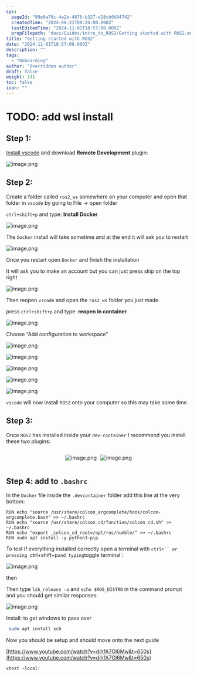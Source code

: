 ```yaml
---
sys:
  pageId: "89e0a78c-4e2b-4070-b327-d28cb0694742"
  createdTime: "2024-08-21T00:24:00.000Z"
  lastEditedTime: "2024-11-01T18:57:00.000Z"
  propFilepath: "docs/Guides/intro_to_ROS2/Getting started with ROS2.md"
title: "Getting started with ROS2"
date: "2024-11-01T18:57:00.000Z"
description: ""
tags:
  - "Onboarding"
author: "Overridden author"
draft: false
weight: 141
toc: false
icon: ""
---
```


# TODO: add wsl install

## Step 1:

[Install vscode](https://code.visualstudio.com/download) and download **Remote Development** plugin:

![image.png](https://prod-files-secure.s3.us-west-2.amazonaws.com/d518164a-d88e-44d1-a4ee-3adb3bd8bce0/efb52993-1881-4a40-b95e-6f020334f022/image.png?X-Amz-Algorithm=AWS4-HMAC-SHA256&X-Amz-Content-Sha256=UNSIGNED-PAYLOAD&X-Amz-Credential=ASIAZI2LB466Q76FNQIE%2F20250323%2Fus-west-2%2Fs3%2Faws4_request&X-Amz-Date=20250323T040935Z&X-Amz-Expires=3600&X-Amz-Security-Token=IQoJb3JpZ2luX2VjEHMaCXVzLXdlc3QtMiJGMEQCIEdRsc%2F0JyQ9yjT9T0Wq7d8CsqUCoRhWIv5EjqrA8rK9AiB16hPpCw9Wv7emzOrV3UlnIf93fPhS1awRgaahD0DzqCqIBAjM%2F%2F%2F%2F%2F%2F%2F%2F%2F%2F8BEAAaDDYzNzQyMzE4MzgwNSIMbM5FcvDRXMMweTN8KtwDk6C904HVZ5aURjWfRtV8q8tDDGjuV%2BkDvWJtObbs%2FyhhOwCNgluzethHoCx09rnqX64OJFryaEa9rjhjeH%2Bt7XZRl3v7jJo0RS%2FJgTE7aXE2rY1Qh8dZHFv%2F0OsyNJTp0hdbDxsxcG3bC%2BGl7nc21HqvfLemeK7xjEu1h5ZrwDK952VnB%2F6EvAHHYfmSoH6vHeU6DSDj76U0pcSoKx9qm%2FVqhuroEuoEwo09weGVZNnhwzdiSMPl4U%2F8Fh9GhiTdVaGsH2%2FLRZdYodxrQJtA1odc1uI8FisA%2B0oUzVqlgPrIuA8SI0tiMhfkBUgAzrkIEYimTv1o%2BuT9NztQ%2FD5VkCl%2Bn%2Ffu87npyyeGVwwl69QklYpjOV39ds2mi4FDn%2FXK4rLvYb773ZUsxIPVEQuVCxnH4VPtUxP4AoHVKxxxt38qpyEdl0GBxKM3qZfSW42XdYKoU7luBSdfQlmDIct40mywqgGTM6vVt2W2g%2BB%2Be71vG0tMDVHZlJfwrH63Nvdwcm62TRaWZF%2F6xu2e%2FY5%2BilaClUrwum6BN%2BkKo0mwkFBOrHZ3L9a54mhjTPTZpZ9hN1mxxl6QQNZfCWiK2Qn598JUTg981L%2BJlm26ZrA%2B3Bm27x8kWL3bueTX5fcwk%2BP9vgY6pgHix4mZqb3EjSeLPuO0XcJVkk3%2BmUwDgqyWXr315qpIknryszBp2wsl3dbktYbce%2F8T1o2dYtF9LL6cfskazQ5%2FXKaaxn%2FVQAyUolOzcBXN0GQpSZf1L6vzbB4sU%2FG%2Bp6hrknd5U%2FPuT9HGOix6PTe967%2B2E4yo5t3gkF0DSwJQfGFvc3kXxUksKFn04C9BadmNQPR2VIhz7CeZ4LpqM3eOAzL6pL69&X-Amz-Signature=a801b161b125478121e53ccf83c03635b8f5eff0ea6d2472d1c9485c88cb7251&X-Amz-SignedHeaders=host&x-id=GetObject)

## Step 2:

Create a folder called `ros2_ws` somewhere on your computer and open that folder in `vscode` by going to File → open folder 

`ctrl+shift+p` and type: **Install Docker**

![image.png](https://prod-files-secure.s3.us-west-2.amazonaws.com/d518164a-d88e-44d1-a4ee-3adb3bd8bce0/2269dc0e-1cd5-47ff-bceb-c04ad9b2eab0/image.png?X-Amz-Algorithm=AWS4-HMAC-SHA256&X-Amz-Content-Sha256=UNSIGNED-PAYLOAD&X-Amz-Credential=ASIAZI2LB466Q76FNQIE%2F20250323%2Fus-west-2%2Fs3%2Faws4_request&X-Amz-Date=20250323T040935Z&X-Amz-Expires=3600&X-Amz-Security-Token=IQoJb3JpZ2luX2VjEHMaCXVzLXdlc3QtMiJGMEQCIEdRsc%2F0JyQ9yjT9T0Wq7d8CsqUCoRhWIv5EjqrA8rK9AiB16hPpCw9Wv7emzOrV3UlnIf93fPhS1awRgaahD0DzqCqIBAjM%2F%2F%2F%2F%2F%2F%2F%2F%2F%2F8BEAAaDDYzNzQyMzE4MzgwNSIMbM5FcvDRXMMweTN8KtwDk6C904HVZ5aURjWfRtV8q8tDDGjuV%2BkDvWJtObbs%2FyhhOwCNgluzethHoCx09rnqX64OJFryaEa9rjhjeH%2Bt7XZRl3v7jJo0RS%2FJgTE7aXE2rY1Qh8dZHFv%2F0OsyNJTp0hdbDxsxcG3bC%2BGl7nc21HqvfLemeK7xjEu1h5ZrwDK952VnB%2F6EvAHHYfmSoH6vHeU6DSDj76U0pcSoKx9qm%2FVqhuroEuoEwo09weGVZNnhwzdiSMPl4U%2F8Fh9GhiTdVaGsH2%2FLRZdYodxrQJtA1odc1uI8FisA%2B0oUzVqlgPrIuA8SI0tiMhfkBUgAzrkIEYimTv1o%2BuT9NztQ%2FD5VkCl%2Bn%2Ffu87npyyeGVwwl69QklYpjOV39ds2mi4FDn%2FXK4rLvYb773ZUsxIPVEQuVCxnH4VPtUxP4AoHVKxxxt38qpyEdl0GBxKM3qZfSW42XdYKoU7luBSdfQlmDIct40mywqgGTM6vVt2W2g%2BB%2Be71vG0tMDVHZlJfwrH63Nvdwcm62TRaWZF%2F6xu2e%2FY5%2BilaClUrwum6BN%2BkKo0mwkFBOrHZ3L9a54mhjTPTZpZ9hN1mxxl6QQNZfCWiK2Qn598JUTg981L%2BJlm26ZrA%2B3Bm27x8kWL3bueTX5fcwk%2BP9vgY6pgHix4mZqb3EjSeLPuO0XcJVkk3%2BmUwDgqyWXr315qpIknryszBp2wsl3dbktYbce%2F8T1o2dYtF9LL6cfskazQ5%2FXKaaxn%2FVQAyUolOzcBXN0GQpSZf1L6vzbB4sU%2FG%2Bp6hrknd5U%2FPuT9HGOix6PTe967%2B2E4yo5t3gkF0DSwJQfGFvc3kXxUksKFn04C9BadmNQPR2VIhz7CeZ4LpqM3eOAzL6pL69&X-Amz-Signature=c339b328c8d4db19f7e5e0d064d68598b4aad6994807ac1165867d5557aa621c&X-Amz-SignedHeaders=host&x-id=GetObject)

The `Docker` install will take sometime and at the end it will ask you to restart

![image.png](https://prod-files-secure.s3.us-west-2.amazonaws.com/d518164a-d88e-44d1-a4ee-3adb3bd8bce0/ed233f78-be33-4b1f-b89c-9c346c0e961e/image.png?X-Amz-Algorithm=AWS4-HMAC-SHA256&X-Amz-Content-Sha256=UNSIGNED-PAYLOAD&X-Amz-Credential=ASIAZI2LB466Q76FNQIE%2F20250323%2Fus-west-2%2Fs3%2Faws4_request&X-Amz-Date=20250323T040935Z&X-Amz-Expires=3600&X-Amz-Security-Token=IQoJb3JpZ2luX2VjEHMaCXVzLXdlc3QtMiJGMEQCIEdRsc%2F0JyQ9yjT9T0Wq7d8CsqUCoRhWIv5EjqrA8rK9AiB16hPpCw9Wv7emzOrV3UlnIf93fPhS1awRgaahD0DzqCqIBAjM%2F%2F%2F%2F%2F%2F%2F%2F%2F%2F8BEAAaDDYzNzQyMzE4MzgwNSIMbM5FcvDRXMMweTN8KtwDk6C904HVZ5aURjWfRtV8q8tDDGjuV%2BkDvWJtObbs%2FyhhOwCNgluzethHoCx09rnqX64OJFryaEa9rjhjeH%2Bt7XZRl3v7jJo0RS%2FJgTE7aXE2rY1Qh8dZHFv%2F0OsyNJTp0hdbDxsxcG3bC%2BGl7nc21HqvfLemeK7xjEu1h5ZrwDK952VnB%2F6EvAHHYfmSoH6vHeU6DSDj76U0pcSoKx9qm%2FVqhuroEuoEwo09weGVZNnhwzdiSMPl4U%2F8Fh9GhiTdVaGsH2%2FLRZdYodxrQJtA1odc1uI8FisA%2B0oUzVqlgPrIuA8SI0tiMhfkBUgAzrkIEYimTv1o%2BuT9NztQ%2FD5VkCl%2Bn%2Ffu87npyyeGVwwl69QklYpjOV39ds2mi4FDn%2FXK4rLvYb773ZUsxIPVEQuVCxnH4VPtUxP4AoHVKxxxt38qpyEdl0GBxKM3qZfSW42XdYKoU7luBSdfQlmDIct40mywqgGTM6vVt2W2g%2BB%2Be71vG0tMDVHZlJfwrH63Nvdwcm62TRaWZF%2F6xu2e%2FY5%2BilaClUrwum6BN%2BkKo0mwkFBOrHZ3L9a54mhjTPTZpZ9hN1mxxl6QQNZfCWiK2Qn598JUTg981L%2BJlm26ZrA%2B3Bm27x8kWL3bueTX5fcwk%2BP9vgY6pgHix4mZqb3EjSeLPuO0XcJVkk3%2BmUwDgqyWXr315qpIknryszBp2wsl3dbktYbce%2F8T1o2dYtF9LL6cfskazQ5%2FXKaaxn%2FVQAyUolOzcBXN0GQpSZf1L6vzbB4sU%2FG%2Bp6hrknd5U%2FPuT9HGOix6PTe967%2B2E4yo5t3gkF0DSwJQfGFvc3kXxUksKFn04C9BadmNQPR2VIhz7CeZ4LpqM3eOAzL6pL69&X-Amz-Signature=ce537a5a55f0bcbf93f9f2d8aa40a3c8dd92cf56766b9056f990dedef73b8dd1&X-Amz-SignedHeaders=host&x-id=GetObject)

Once you restart open `Docker` and finish the installation

It will ask you to make an account but you can just press skip on the top right

![image.png](https://prod-files-secure.s3.us-west-2.amazonaws.com/d518164a-d88e-44d1-a4ee-3adb3bd8bce0/21010ad9-1659-4fd9-9f59-9932a09b2a3d/image.png?X-Amz-Algorithm=AWS4-HMAC-SHA256&X-Amz-Content-Sha256=UNSIGNED-PAYLOAD&X-Amz-Credential=ASIAZI2LB466Q76FNQIE%2F20250323%2Fus-west-2%2Fs3%2Faws4_request&X-Amz-Date=20250323T040935Z&X-Amz-Expires=3600&X-Amz-Security-Token=IQoJb3JpZ2luX2VjEHMaCXVzLXdlc3QtMiJGMEQCIEdRsc%2F0JyQ9yjT9T0Wq7d8CsqUCoRhWIv5EjqrA8rK9AiB16hPpCw9Wv7emzOrV3UlnIf93fPhS1awRgaahD0DzqCqIBAjM%2F%2F%2F%2F%2F%2F%2F%2F%2F%2F8BEAAaDDYzNzQyMzE4MzgwNSIMbM5FcvDRXMMweTN8KtwDk6C904HVZ5aURjWfRtV8q8tDDGjuV%2BkDvWJtObbs%2FyhhOwCNgluzethHoCx09rnqX64OJFryaEa9rjhjeH%2Bt7XZRl3v7jJo0RS%2FJgTE7aXE2rY1Qh8dZHFv%2F0OsyNJTp0hdbDxsxcG3bC%2BGl7nc21HqvfLemeK7xjEu1h5ZrwDK952VnB%2F6EvAHHYfmSoH6vHeU6DSDj76U0pcSoKx9qm%2FVqhuroEuoEwo09weGVZNnhwzdiSMPl4U%2F8Fh9GhiTdVaGsH2%2FLRZdYodxrQJtA1odc1uI8FisA%2B0oUzVqlgPrIuA8SI0tiMhfkBUgAzrkIEYimTv1o%2BuT9NztQ%2FD5VkCl%2Bn%2Ffu87npyyeGVwwl69QklYpjOV39ds2mi4FDn%2FXK4rLvYb773ZUsxIPVEQuVCxnH4VPtUxP4AoHVKxxxt38qpyEdl0GBxKM3qZfSW42XdYKoU7luBSdfQlmDIct40mywqgGTM6vVt2W2g%2BB%2Be71vG0tMDVHZlJfwrH63Nvdwcm62TRaWZF%2F6xu2e%2FY5%2BilaClUrwum6BN%2BkKo0mwkFBOrHZ3L9a54mhjTPTZpZ9hN1mxxl6QQNZfCWiK2Qn598JUTg981L%2BJlm26ZrA%2B3Bm27x8kWL3bueTX5fcwk%2BP9vgY6pgHix4mZqb3EjSeLPuO0XcJVkk3%2BmUwDgqyWXr315qpIknryszBp2wsl3dbktYbce%2F8T1o2dYtF9LL6cfskazQ5%2FXKaaxn%2FVQAyUolOzcBXN0GQpSZf1L6vzbB4sU%2FG%2Bp6hrknd5U%2FPuT9HGOix6PTe967%2B2E4yo5t3gkF0DSwJQfGFvc3kXxUksKFn04C9BadmNQPR2VIhz7CeZ4LpqM3eOAzL6pL69&X-Amz-Signature=17256436e60ec7078b836b80f83da052bb293be64b70eea322e57e03bf3756bd&X-Amz-SignedHeaders=host&x-id=GetObject)

Then reopen `vscode` and open the `ros2_ws` folder you just made

press `ctrl+shift+p` and type: **reopen in container**

![image.png](https://prod-files-secure.s3.us-west-2.amazonaws.com/d518164a-d88e-44d1-a4ee-3adb3bd8bce0/4e93b8c2-41ad-488c-8095-c74205196118/image.png?X-Amz-Algorithm=AWS4-HMAC-SHA256&X-Amz-Content-Sha256=UNSIGNED-PAYLOAD&X-Amz-Credential=ASIAZI2LB466Q76FNQIE%2F20250323%2Fus-west-2%2Fs3%2Faws4_request&X-Amz-Date=20250323T040935Z&X-Amz-Expires=3600&X-Amz-Security-Token=IQoJb3JpZ2luX2VjEHMaCXVzLXdlc3QtMiJGMEQCIEdRsc%2F0JyQ9yjT9T0Wq7d8CsqUCoRhWIv5EjqrA8rK9AiB16hPpCw9Wv7emzOrV3UlnIf93fPhS1awRgaahD0DzqCqIBAjM%2F%2F%2F%2F%2F%2F%2F%2F%2F%2F8BEAAaDDYzNzQyMzE4MzgwNSIMbM5FcvDRXMMweTN8KtwDk6C904HVZ5aURjWfRtV8q8tDDGjuV%2BkDvWJtObbs%2FyhhOwCNgluzethHoCx09rnqX64OJFryaEa9rjhjeH%2Bt7XZRl3v7jJo0RS%2FJgTE7aXE2rY1Qh8dZHFv%2F0OsyNJTp0hdbDxsxcG3bC%2BGl7nc21HqvfLemeK7xjEu1h5ZrwDK952VnB%2F6EvAHHYfmSoH6vHeU6DSDj76U0pcSoKx9qm%2FVqhuroEuoEwo09weGVZNnhwzdiSMPl4U%2F8Fh9GhiTdVaGsH2%2FLRZdYodxrQJtA1odc1uI8FisA%2B0oUzVqlgPrIuA8SI0tiMhfkBUgAzrkIEYimTv1o%2BuT9NztQ%2FD5VkCl%2Bn%2Ffu87npyyeGVwwl69QklYpjOV39ds2mi4FDn%2FXK4rLvYb773ZUsxIPVEQuVCxnH4VPtUxP4AoHVKxxxt38qpyEdl0GBxKM3qZfSW42XdYKoU7luBSdfQlmDIct40mywqgGTM6vVt2W2g%2BB%2Be71vG0tMDVHZlJfwrH63Nvdwcm62TRaWZF%2F6xu2e%2FY5%2BilaClUrwum6BN%2BkKo0mwkFBOrHZ3L9a54mhjTPTZpZ9hN1mxxl6QQNZfCWiK2Qn598JUTg981L%2BJlm26ZrA%2B3Bm27x8kWL3bueTX5fcwk%2BP9vgY6pgHix4mZqb3EjSeLPuO0XcJVkk3%2BmUwDgqyWXr315qpIknryszBp2wsl3dbktYbce%2F8T1o2dYtF9LL6cfskazQ5%2FXKaaxn%2FVQAyUolOzcBXN0GQpSZf1L6vzbB4sU%2FG%2Bp6hrknd5U%2FPuT9HGOix6PTe967%2B2E4yo5t3gkF0DSwJQfGFvc3kXxUksKFn04C9BadmNQPR2VIhz7CeZ4LpqM3eOAzL6pL69&X-Amz-Signature=fbf75b083d89ed601b43784510c185b1c4369bff5fa2bbe867e94d0a66daa5fe&X-Amz-SignedHeaders=host&x-id=GetObject)

Choose “Add configuration to workspace”

![image.png](https://prod-files-secure.s3.us-west-2.amazonaws.com/d518164a-d88e-44d1-a4ee-3adb3bd8bce0/9560b282-5060-4989-ba37-97e7b2c22476/image.png?X-Amz-Algorithm=AWS4-HMAC-SHA256&X-Amz-Content-Sha256=UNSIGNED-PAYLOAD&X-Amz-Credential=ASIAZI2LB466Q76FNQIE%2F20250323%2Fus-west-2%2Fs3%2Faws4_request&X-Amz-Date=20250323T040935Z&X-Amz-Expires=3600&X-Amz-Security-Token=IQoJb3JpZ2luX2VjEHMaCXVzLXdlc3QtMiJGMEQCIEdRsc%2F0JyQ9yjT9T0Wq7d8CsqUCoRhWIv5EjqrA8rK9AiB16hPpCw9Wv7emzOrV3UlnIf93fPhS1awRgaahD0DzqCqIBAjM%2F%2F%2F%2F%2F%2F%2F%2F%2F%2F8BEAAaDDYzNzQyMzE4MzgwNSIMbM5FcvDRXMMweTN8KtwDk6C904HVZ5aURjWfRtV8q8tDDGjuV%2BkDvWJtObbs%2FyhhOwCNgluzethHoCx09rnqX64OJFryaEa9rjhjeH%2Bt7XZRl3v7jJo0RS%2FJgTE7aXE2rY1Qh8dZHFv%2F0OsyNJTp0hdbDxsxcG3bC%2BGl7nc21HqvfLemeK7xjEu1h5ZrwDK952VnB%2F6EvAHHYfmSoH6vHeU6DSDj76U0pcSoKx9qm%2FVqhuroEuoEwo09weGVZNnhwzdiSMPl4U%2F8Fh9GhiTdVaGsH2%2FLRZdYodxrQJtA1odc1uI8FisA%2B0oUzVqlgPrIuA8SI0tiMhfkBUgAzrkIEYimTv1o%2BuT9NztQ%2FD5VkCl%2Bn%2Ffu87npyyeGVwwl69QklYpjOV39ds2mi4FDn%2FXK4rLvYb773ZUsxIPVEQuVCxnH4VPtUxP4AoHVKxxxt38qpyEdl0GBxKM3qZfSW42XdYKoU7luBSdfQlmDIct40mywqgGTM6vVt2W2g%2BB%2Be71vG0tMDVHZlJfwrH63Nvdwcm62TRaWZF%2F6xu2e%2FY5%2BilaClUrwum6BN%2BkKo0mwkFBOrHZ3L9a54mhjTPTZpZ9hN1mxxl6QQNZfCWiK2Qn598JUTg981L%2BJlm26ZrA%2B3Bm27x8kWL3bueTX5fcwk%2BP9vgY6pgHix4mZqb3EjSeLPuO0XcJVkk3%2BmUwDgqyWXr315qpIknryszBp2wsl3dbktYbce%2F8T1o2dYtF9LL6cfskazQ5%2FXKaaxn%2FVQAyUolOzcBXN0GQpSZf1L6vzbB4sU%2FG%2Bp6hrknd5U%2FPuT9HGOix6PTe967%2B2E4yo5t3gkF0DSwJQfGFvc3kXxUksKFn04C9BadmNQPR2VIhz7CeZ4LpqM3eOAzL6pL69&X-Amz-Signature=72b2964fde74145e8865dd666899029f9fc282a894ad401f376e4df07e322d98&X-Amz-SignedHeaders=host&x-id=GetObject)

![image.png](https://prod-files-secure.s3.us-west-2.amazonaws.com/d518164a-d88e-44d1-a4ee-3adb3bd8bce0/2ee63f81-886b-48e8-a553-dc6e5eac99e4/image.png?X-Amz-Algorithm=AWS4-HMAC-SHA256&X-Amz-Content-Sha256=UNSIGNED-PAYLOAD&X-Amz-Credential=ASIAZI2LB466Q76FNQIE%2F20250323%2Fus-west-2%2Fs3%2Faws4_request&X-Amz-Date=20250323T040935Z&X-Amz-Expires=3600&X-Amz-Security-Token=IQoJb3JpZ2luX2VjEHMaCXVzLXdlc3QtMiJGMEQCIEdRsc%2F0JyQ9yjT9T0Wq7d8CsqUCoRhWIv5EjqrA8rK9AiB16hPpCw9Wv7emzOrV3UlnIf93fPhS1awRgaahD0DzqCqIBAjM%2F%2F%2F%2F%2F%2F%2F%2F%2F%2F8BEAAaDDYzNzQyMzE4MzgwNSIMbM5FcvDRXMMweTN8KtwDk6C904HVZ5aURjWfRtV8q8tDDGjuV%2BkDvWJtObbs%2FyhhOwCNgluzethHoCx09rnqX64OJFryaEa9rjhjeH%2Bt7XZRl3v7jJo0RS%2FJgTE7aXE2rY1Qh8dZHFv%2F0OsyNJTp0hdbDxsxcG3bC%2BGl7nc21HqvfLemeK7xjEu1h5ZrwDK952VnB%2F6EvAHHYfmSoH6vHeU6DSDj76U0pcSoKx9qm%2FVqhuroEuoEwo09weGVZNnhwzdiSMPl4U%2F8Fh9GhiTdVaGsH2%2FLRZdYodxrQJtA1odc1uI8FisA%2B0oUzVqlgPrIuA8SI0tiMhfkBUgAzrkIEYimTv1o%2BuT9NztQ%2FD5VkCl%2Bn%2Ffu87npyyeGVwwl69QklYpjOV39ds2mi4FDn%2FXK4rLvYb773ZUsxIPVEQuVCxnH4VPtUxP4AoHVKxxxt38qpyEdl0GBxKM3qZfSW42XdYKoU7luBSdfQlmDIct40mywqgGTM6vVt2W2g%2BB%2Be71vG0tMDVHZlJfwrH63Nvdwcm62TRaWZF%2F6xu2e%2FY5%2BilaClUrwum6BN%2BkKo0mwkFBOrHZ3L9a54mhjTPTZpZ9hN1mxxl6QQNZfCWiK2Qn598JUTg981L%2BJlm26ZrA%2B3Bm27x8kWL3bueTX5fcwk%2BP9vgY6pgHix4mZqb3EjSeLPuO0XcJVkk3%2BmUwDgqyWXr315qpIknryszBp2wsl3dbktYbce%2F8T1o2dYtF9LL6cfskazQ5%2FXKaaxn%2FVQAyUolOzcBXN0GQpSZf1L6vzbB4sU%2FG%2Bp6hrknd5U%2FPuT9HGOix6PTe967%2B2E4yo5t3gkF0DSwJQfGFvc3kXxUksKFn04C9BadmNQPR2VIhz7CeZ4LpqM3eOAzL6pL69&X-Amz-Signature=54c826eb527595ab31ba92152490d075df1e0bee3435a04e4bf4e91a9988f638&X-Amz-SignedHeaders=host&x-id=GetObject)

![image.png](https://prod-files-secure.s3.us-west-2.amazonaws.com/d518164a-d88e-44d1-a4ee-3adb3bd8bce0/ae1580b2-b048-407e-aed9-b584224a7a04/image.png?X-Amz-Algorithm=AWS4-HMAC-SHA256&X-Amz-Content-Sha256=UNSIGNED-PAYLOAD&X-Amz-Credential=ASIAZI2LB466Q76FNQIE%2F20250323%2Fus-west-2%2Fs3%2Faws4_request&X-Amz-Date=20250323T040935Z&X-Amz-Expires=3600&X-Amz-Security-Token=IQoJb3JpZ2luX2VjEHMaCXVzLXdlc3QtMiJGMEQCIEdRsc%2F0JyQ9yjT9T0Wq7d8CsqUCoRhWIv5EjqrA8rK9AiB16hPpCw9Wv7emzOrV3UlnIf93fPhS1awRgaahD0DzqCqIBAjM%2F%2F%2F%2F%2F%2F%2F%2F%2F%2F8BEAAaDDYzNzQyMzE4MzgwNSIMbM5FcvDRXMMweTN8KtwDk6C904HVZ5aURjWfRtV8q8tDDGjuV%2BkDvWJtObbs%2FyhhOwCNgluzethHoCx09rnqX64OJFryaEa9rjhjeH%2Bt7XZRl3v7jJo0RS%2FJgTE7aXE2rY1Qh8dZHFv%2F0OsyNJTp0hdbDxsxcG3bC%2BGl7nc21HqvfLemeK7xjEu1h5ZrwDK952VnB%2F6EvAHHYfmSoH6vHeU6DSDj76U0pcSoKx9qm%2FVqhuroEuoEwo09weGVZNnhwzdiSMPl4U%2F8Fh9GhiTdVaGsH2%2FLRZdYodxrQJtA1odc1uI8FisA%2B0oUzVqlgPrIuA8SI0tiMhfkBUgAzrkIEYimTv1o%2BuT9NztQ%2FD5VkCl%2Bn%2Ffu87npyyeGVwwl69QklYpjOV39ds2mi4FDn%2FXK4rLvYb773ZUsxIPVEQuVCxnH4VPtUxP4AoHVKxxxt38qpyEdl0GBxKM3qZfSW42XdYKoU7luBSdfQlmDIct40mywqgGTM6vVt2W2g%2BB%2Be71vG0tMDVHZlJfwrH63Nvdwcm62TRaWZF%2F6xu2e%2FY5%2BilaClUrwum6BN%2BkKo0mwkFBOrHZ3L9a54mhjTPTZpZ9hN1mxxl6QQNZfCWiK2Qn598JUTg981L%2BJlm26ZrA%2B3Bm27x8kWL3bueTX5fcwk%2BP9vgY6pgHix4mZqb3EjSeLPuO0XcJVkk3%2BmUwDgqyWXr315qpIknryszBp2wsl3dbktYbce%2F8T1o2dYtF9LL6cfskazQ5%2FXKaaxn%2FVQAyUolOzcBXN0GQpSZf1L6vzbB4sU%2FG%2Bp6hrknd5U%2FPuT9HGOix6PTe967%2B2E4yo5t3gkF0DSwJQfGFvc3kXxUksKFn04C9BadmNQPR2VIhz7CeZ4LpqM3eOAzL6pL69&X-Amz-Signature=5ff1ae8855c396981643bfeafb54cec4374af73ce200b74a8056bc7ea2aecb76&X-Amz-SignedHeaders=host&x-id=GetObject)

![image.png](https://prod-files-secure.s3.us-west-2.amazonaws.com/d518164a-d88e-44d1-a4ee-3adb3bd8bce0/53255b28-f75e-430f-b9e3-c0ac8577e42b/image.png?X-Amz-Algorithm=AWS4-HMAC-SHA256&X-Amz-Content-Sha256=UNSIGNED-PAYLOAD&X-Amz-Credential=ASIAZI2LB466Q76FNQIE%2F20250323%2Fus-west-2%2Fs3%2Faws4_request&X-Amz-Date=20250323T040935Z&X-Amz-Expires=3600&X-Amz-Security-Token=IQoJb3JpZ2luX2VjEHMaCXVzLXdlc3QtMiJGMEQCIEdRsc%2F0JyQ9yjT9T0Wq7d8CsqUCoRhWIv5EjqrA8rK9AiB16hPpCw9Wv7emzOrV3UlnIf93fPhS1awRgaahD0DzqCqIBAjM%2F%2F%2F%2F%2F%2F%2F%2F%2F%2F8BEAAaDDYzNzQyMzE4MzgwNSIMbM5FcvDRXMMweTN8KtwDk6C904HVZ5aURjWfRtV8q8tDDGjuV%2BkDvWJtObbs%2FyhhOwCNgluzethHoCx09rnqX64OJFryaEa9rjhjeH%2Bt7XZRl3v7jJo0RS%2FJgTE7aXE2rY1Qh8dZHFv%2F0OsyNJTp0hdbDxsxcG3bC%2BGl7nc21HqvfLemeK7xjEu1h5ZrwDK952VnB%2F6EvAHHYfmSoH6vHeU6DSDj76U0pcSoKx9qm%2FVqhuroEuoEwo09weGVZNnhwzdiSMPl4U%2F8Fh9GhiTdVaGsH2%2FLRZdYodxrQJtA1odc1uI8FisA%2B0oUzVqlgPrIuA8SI0tiMhfkBUgAzrkIEYimTv1o%2BuT9NztQ%2FD5VkCl%2Bn%2Ffu87npyyeGVwwl69QklYpjOV39ds2mi4FDn%2FXK4rLvYb773ZUsxIPVEQuVCxnH4VPtUxP4AoHVKxxxt38qpyEdl0GBxKM3qZfSW42XdYKoU7luBSdfQlmDIct40mywqgGTM6vVt2W2g%2BB%2Be71vG0tMDVHZlJfwrH63Nvdwcm62TRaWZF%2F6xu2e%2FY5%2BilaClUrwum6BN%2BkKo0mwkFBOrHZ3L9a54mhjTPTZpZ9hN1mxxl6QQNZfCWiK2Qn598JUTg981L%2BJlm26ZrA%2B3Bm27x8kWL3bueTX5fcwk%2BP9vgY6pgHix4mZqb3EjSeLPuO0XcJVkk3%2BmUwDgqyWXr315qpIknryszBp2wsl3dbktYbce%2F8T1o2dYtF9LL6cfskazQ5%2FXKaaxn%2FVQAyUolOzcBXN0GQpSZf1L6vzbB4sU%2FG%2Bp6hrknd5U%2FPuT9HGOix6PTe967%2B2E4yo5t3gkF0DSwJQfGFvc3kXxUksKFn04C9BadmNQPR2VIhz7CeZ4LpqM3eOAzL6pL69&X-Amz-Signature=c67b7d2c38a6113d1b0e1be2a5b0dab74bbc000dd27604a4d07d2cd1ddca3114&X-Amz-SignedHeaders=host&x-id=GetObject)

![image.png](https://prod-files-secure.s3.us-west-2.amazonaws.com/d518164a-d88e-44d1-a4ee-3adb3bd8bce0/7c562767-5af9-4ffb-97d1-327bcdf4ee00/image.png?X-Amz-Algorithm=AWS4-HMAC-SHA256&X-Amz-Content-Sha256=UNSIGNED-PAYLOAD&X-Amz-Credential=ASIAZI2LB466Q76FNQIE%2F20250323%2Fus-west-2%2Fs3%2Faws4_request&X-Amz-Date=20250323T040935Z&X-Amz-Expires=3600&X-Amz-Security-Token=IQoJb3JpZ2luX2VjEHMaCXVzLXdlc3QtMiJGMEQCIEdRsc%2F0JyQ9yjT9T0Wq7d8CsqUCoRhWIv5EjqrA8rK9AiB16hPpCw9Wv7emzOrV3UlnIf93fPhS1awRgaahD0DzqCqIBAjM%2F%2F%2F%2F%2F%2F%2F%2F%2F%2F8BEAAaDDYzNzQyMzE4MzgwNSIMbM5FcvDRXMMweTN8KtwDk6C904HVZ5aURjWfRtV8q8tDDGjuV%2BkDvWJtObbs%2FyhhOwCNgluzethHoCx09rnqX64OJFryaEa9rjhjeH%2Bt7XZRl3v7jJo0RS%2FJgTE7aXE2rY1Qh8dZHFv%2F0OsyNJTp0hdbDxsxcG3bC%2BGl7nc21HqvfLemeK7xjEu1h5ZrwDK952VnB%2F6EvAHHYfmSoH6vHeU6DSDj76U0pcSoKx9qm%2FVqhuroEuoEwo09weGVZNnhwzdiSMPl4U%2F8Fh9GhiTdVaGsH2%2FLRZdYodxrQJtA1odc1uI8FisA%2B0oUzVqlgPrIuA8SI0tiMhfkBUgAzrkIEYimTv1o%2BuT9NztQ%2FD5VkCl%2Bn%2Ffu87npyyeGVwwl69QklYpjOV39ds2mi4FDn%2FXK4rLvYb773ZUsxIPVEQuVCxnH4VPtUxP4AoHVKxxxt38qpyEdl0GBxKM3qZfSW42XdYKoU7luBSdfQlmDIct40mywqgGTM6vVt2W2g%2BB%2Be71vG0tMDVHZlJfwrH63Nvdwcm62TRaWZF%2F6xu2e%2FY5%2BilaClUrwum6BN%2BkKo0mwkFBOrHZ3L9a54mhjTPTZpZ9hN1mxxl6QQNZfCWiK2Qn598JUTg981L%2BJlm26ZrA%2B3Bm27x8kWL3bueTX5fcwk%2BP9vgY6pgHix4mZqb3EjSeLPuO0XcJVkk3%2BmUwDgqyWXr315qpIknryszBp2wsl3dbktYbce%2F8T1o2dYtF9LL6cfskazQ5%2FXKaaxn%2FVQAyUolOzcBXN0GQpSZf1L6vzbB4sU%2FG%2Bp6hrknd5U%2FPuT9HGOix6PTe967%2B2E4yo5t3gkF0DSwJQfGFvc3kXxUksKFn04C9BadmNQPR2VIhz7CeZ4LpqM3eOAzL6pL69&X-Amz-Signature=de7b626f4ee48537aece8c90dbf47601cb8290153017377d94dc5b1255b76350&X-Amz-SignedHeaders=host&x-id=GetObject)

`vscode` will now install `ROS2` onto your computer so this may take some time.

## Step 3:

Once `ROS2` has installed inside your `dev-container` I recommend you install these two plugins:

<div style="display: flex;flex-direction: row; column-gap:10px; max-width: 630px;justify-content: center;">
<div>

![image.png](https://prod-files-secure.s3.us-west-2.amazonaws.com/d518164a-d88e-44d1-a4ee-3adb3bd8bce0/3fc3d550-5a54-4ba1-ba6b-faa01cdb7369/image.png?X-Amz-Algorithm=AWS4-HMAC-SHA256&X-Amz-Content-Sha256=UNSIGNED-PAYLOAD&X-Amz-Credential=ASIAZI2LB4663C43G3X6%2F20250323%2Fus-west-2%2Fs3%2Faws4_request&X-Amz-Date=20250323T040937Z&X-Amz-Expires=3600&X-Amz-Security-Token=IQoJb3JpZ2luX2VjEHMaCXVzLXdlc3QtMiJHMEUCIQC3jYMhOXy8wB63x%2B4FtaYsD6LZM4s4ZKtjAyddMspQYAIgSs1XqTUHdv1mOSG5Mf%2F3QaXHUDDG5hJWHkrM7ZuUQv0qiAQIy%2F%2F%2F%2F%2F%2F%2F%2F%2F%2F%2FARAAGgw2Mzc0MjMxODM4MDUiDH2zivN3B%2BcJSrkmsCrcA6tzikyLRpVSouhH8CtOV2TMkTuvRNbH6dHxtJv1NziEVL8AGCmIV9eTEPZ87kulIL7WR5oDIC2UG2whI1AMvyC6ceCXZlSMwH9uonN3GVDD9B9WRbFYch5ihFx3S7ZTJOY2D3uijCWXnMeh%2FpD60ImbH2zY3M%2BaMBjeiXbRR9sQuQLqvqUjUOkg%2FiXYR6hHIbET2%2BFLJN1qq1EIrqqxiKeGQODTqTQTVOGMJNSEvb587vi%2BUT0xdJNpBeYkLcvZNib%2BnESsVkFe6u5eEDtO84i5kEdOkwIVk0H2Mb79N1%2B4cJLFAbS1zHR3hGKmMjWJrGe%2FQ9UyArsooX7TPo9oa54C%2B7HajGooKdK7qfr1hwpb6VTG8JQoNFWFnda6VKHVPhDsctuwIVeDd6W9KsxLdwrpuxtRUT7K4wThQJyXshvENa%2F%2FkjPyaae6JbNYLjwRWeucKvziCdG4h9oIBFBD1OWHurtFddQmoFZsqtwa%2BhicyjeOjLDI2nCOIoVDHGk9aFHeGb8uBhFXZl8tvTG0kTRbTZG4meyavCgaiDWBKsKkFs%2FHcwbyrjff9l4Zie17TnpREDRYca%2FLieHHDAe69At%2FKU%2BvZU9fcNMYPCIP4a5bEPPXFMe8seZ9dCYgMKTj%2Fb4GOqUBzRopbVTj3rhcCbsQksEmeT%2BwvwkJ1cVA9jO6MsvMariluVTUZ3UOB8RBsucm%2BEwD1B3Y86l50C7pWzzNyqzLSDx12IYBG3XgnKu9V%2FGwtIBa2sV%2Fpit%2FiF8oSoZaolEZJNs3170eQ2UXGbN7mrr%2Fpqfnb8k0SBL1RQTvjl1hjE4jRx13qTrpno6aswZ%2Bpwakt2%2BY4rulni%2BMEGLgx1hEQrhswTDB&X-Amz-Signature=54ddd4e94d9e4fa310489647f7f1b290a566d29d699bb8269fe2c8b911c325bd&X-Amz-SignedHeaders=host&x-id=GetObject)

</div>
<div>

![image.png](https://prod-files-secure.s3.us-west-2.amazonaws.com/d518164a-d88e-44d1-a4ee-3adb3bd8bce0/d994cc66-13c2-4093-a5a3-f84cf4601a82/image.png?X-Amz-Algorithm=AWS4-HMAC-SHA256&X-Amz-Content-Sha256=UNSIGNED-PAYLOAD&X-Amz-Credential=ASIAZI2LB466RYPCQGPZ%2F20250323%2Fus-west-2%2Fs3%2Faws4_request&X-Amz-Date=20250323T040937Z&X-Amz-Expires=3600&X-Amz-Security-Token=IQoJb3JpZ2luX2VjEHMaCXVzLXdlc3QtMiJIMEYCIQDyGKmMCWdcWsdeUpmfKhdsv%2FnBo76XfEsGbdCXA806pQIhAKEHcBfhr0H4ye%2FD1gEJu9Yn5EdXM3779NVptZWQSO%2BCKogECMv%2F%2F%2F%2F%2F%2F%2F%2F%2F%2FwEQABoMNjM3NDIzMTgzODA1IgyzeZdvk8jVcKuzfFgq3APCkiLFjlVcY8pNWnNjoom%2F6IJWlB6pZv7%2FqC0rl0F%2Ft89smYa3GtMzMndQsN81oIQyfqd0iePIF6hJyatIGLF2qTiyL5Xz53c5DI1Lk1Rz%2BoSoeVRLT%2FT5jB66G6Ol764MV0bAeMuxgx%2FEEzcMrYIGQmUTGRyJBpqFYZ0p3Ka7iYAQtAg59%2BQrreOY9xCtomTgohL6qt%2FHZuoR7bbTMU%2F%2BBewJ%2BH8pc6AXdSzS3KQ3vyRj%2F%2FPA8xkL%2B%2BnUgw4nO9dnI2rWg5%2BIx%2BaKpBxensubya4o1x%2B90mbNxnTJzLTkYMsaDsZvHevKvcDBcE%2BUH4qlMLIQS7K4h8OCdP2AfrZr5akQI72jTxAqiwnaetr2FFWDl38o5vh0pupA4Z6hOQEufxM747zRtiY5qkAdr8ZsZbKpJVzNPS0W7k%2BMRyvainFbaQBqCfyBLLjoswJ8jb8UswZRlwN6BzFNOBb8OvAqJfzLfiyrB8qsGZloeGzXCK7jnlYFlIMcaRmft%2FBc0LMyH%2FFmegI0ifo0KQ7LUg73YDod0gr%2FUfolLn1ILbntr3jX%2B5Sn4VoYT9MtIHa9iBbA1LdIIlOczxvi4xH4k5EyH2wBPOl9372XjRxCcY1B%2BiQIpYFhW1oJzR2QpjCU4%2F2%2BBjqkAYJk7R5yreTOpndz8ZU1QF%2ByPBtbUJLUlW8nv1ycZ0IABGt4OLxWsI%2BL08%2FNKL1rgy8cfPExKM1HimRTeazjLf5XXj6huyXvLz3Jtrx3ZvQYYwlkmJp62HwDZoa9gByuCfmVvJ%2FlxZAnZNQZfx7CKbv4vuqocBRhtrSjjxoLiZWTUz0kasxSEzy8a0akxI02aw1m0x973Hhq0%2BqYFR%2FupviXx9ma&X-Amz-Signature=aa2cdd9b6fb50b4acf4629b1489e48172e108c6aeed6bfb9a6608d3c0259a76d&X-Amz-SignedHeaders=host&x-id=GetObject)

</div>
</div>

## Step 4: add to `.bashrc`

In the `Docker` file inside the `.devcontainer` folder add this line at the very bottom: 

```docker
RUN echo "source /usr/share/colcon_argcomplete/hook/colcon-argcomplete.bash" >> ~/.bashrc
RUN echo "source /usr/share/colcon_cd/function/colcon_cd.sh" >> ~/.bashrc
RUN echo "export _colcon_cd_root=/opt/ros/humble/" >> ~/.bashrc
RUN sudo apt install -y python3-pip 
```

To test if everything installed correctly open a terminal with `ctrl+`` or pressing `ctrl+shift+p` and typing `toggle terminal`:

![image.png](https://prod-files-secure.s3.us-west-2.amazonaws.com/d518164a-d88e-44d1-a4ee-3adb3bd8bce0/6a4943d8-b04e-4c02-9a58-775f3384d1a5/image.png?X-Amz-Algorithm=AWS4-HMAC-SHA256&X-Amz-Content-Sha256=UNSIGNED-PAYLOAD&X-Amz-Credential=ASIAZI2LB466Q76FNQIE%2F20250323%2Fus-west-2%2Fs3%2Faws4_request&X-Amz-Date=20250323T040935Z&X-Amz-Expires=3600&X-Amz-Security-Token=IQoJb3JpZ2luX2VjEHMaCXVzLXdlc3QtMiJGMEQCIEdRsc%2F0JyQ9yjT9T0Wq7d8CsqUCoRhWIv5EjqrA8rK9AiB16hPpCw9Wv7emzOrV3UlnIf93fPhS1awRgaahD0DzqCqIBAjM%2F%2F%2F%2F%2F%2F%2F%2F%2F%2F8BEAAaDDYzNzQyMzE4MzgwNSIMbM5FcvDRXMMweTN8KtwDk6C904HVZ5aURjWfRtV8q8tDDGjuV%2BkDvWJtObbs%2FyhhOwCNgluzethHoCx09rnqX64OJFryaEa9rjhjeH%2Bt7XZRl3v7jJo0RS%2FJgTE7aXE2rY1Qh8dZHFv%2F0OsyNJTp0hdbDxsxcG3bC%2BGl7nc21HqvfLemeK7xjEu1h5ZrwDK952VnB%2F6EvAHHYfmSoH6vHeU6DSDj76U0pcSoKx9qm%2FVqhuroEuoEwo09weGVZNnhwzdiSMPl4U%2F8Fh9GhiTdVaGsH2%2FLRZdYodxrQJtA1odc1uI8FisA%2B0oUzVqlgPrIuA8SI0tiMhfkBUgAzrkIEYimTv1o%2BuT9NztQ%2FD5VkCl%2Bn%2Ffu87npyyeGVwwl69QklYpjOV39ds2mi4FDn%2FXK4rLvYb773ZUsxIPVEQuVCxnH4VPtUxP4AoHVKxxxt38qpyEdl0GBxKM3qZfSW42XdYKoU7luBSdfQlmDIct40mywqgGTM6vVt2W2g%2BB%2Be71vG0tMDVHZlJfwrH63Nvdwcm62TRaWZF%2F6xu2e%2FY5%2BilaClUrwum6BN%2BkKo0mwkFBOrHZ3L9a54mhjTPTZpZ9hN1mxxl6QQNZfCWiK2Qn598JUTg981L%2BJlm26ZrA%2B3Bm27x8kWL3bueTX5fcwk%2BP9vgY6pgHix4mZqb3EjSeLPuO0XcJVkk3%2BmUwDgqyWXr315qpIknryszBp2wsl3dbktYbce%2F8T1o2dYtF9LL6cfskazQ5%2FXKaaxn%2FVQAyUolOzcBXN0GQpSZf1L6vzbB4sU%2FG%2Bp6hrknd5U%2FPuT9HGOix6PTe967%2B2E4yo5t3gkF0DSwJQfGFvc3kXxUksKFn04C9BadmNQPR2VIhz7CeZ4LpqM3eOAzL6pL69&X-Amz-Signature=8e25544da9c3ff0adefbd330d3bdd05c9c443d53070ff9bd962512f59bc35224&X-Amz-SignedHeaders=host&x-id=GetObject)

then 

Then type `lsb_release -a` and `echo $ROS_DISTRO` in the command prompt and you should get similar responses:

![image.png](https://prod-files-secure.s3.us-west-2.amazonaws.com/d518164a-d88e-44d1-a4ee-3adb3bd8bce0/3e635dec-a805-4e85-8b9e-d000e5b71a4e/image.png?X-Amz-Algorithm=AWS4-HMAC-SHA256&X-Amz-Content-Sha256=UNSIGNED-PAYLOAD&X-Amz-Credential=ASIAZI2LB466Q76FNQIE%2F20250323%2Fus-west-2%2Fs3%2Faws4_request&X-Amz-Date=20250323T040935Z&X-Amz-Expires=3600&X-Amz-Security-Token=IQoJb3JpZ2luX2VjEHMaCXVzLXdlc3QtMiJGMEQCIEdRsc%2F0JyQ9yjT9T0Wq7d8CsqUCoRhWIv5EjqrA8rK9AiB16hPpCw9Wv7emzOrV3UlnIf93fPhS1awRgaahD0DzqCqIBAjM%2F%2F%2F%2F%2F%2F%2F%2F%2F%2F8BEAAaDDYzNzQyMzE4MzgwNSIMbM5FcvDRXMMweTN8KtwDk6C904HVZ5aURjWfRtV8q8tDDGjuV%2BkDvWJtObbs%2FyhhOwCNgluzethHoCx09rnqX64OJFryaEa9rjhjeH%2Bt7XZRl3v7jJo0RS%2FJgTE7aXE2rY1Qh8dZHFv%2F0OsyNJTp0hdbDxsxcG3bC%2BGl7nc21HqvfLemeK7xjEu1h5ZrwDK952VnB%2F6EvAHHYfmSoH6vHeU6DSDj76U0pcSoKx9qm%2FVqhuroEuoEwo09weGVZNnhwzdiSMPl4U%2F8Fh9GhiTdVaGsH2%2FLRZdYodxrQJtA1odc1uI8FisA%2B0oUzVqlgPrIuA8SI0tiMhfkBUgAzrkIEYimTv1o%2BuT9NztQ%2FD5VkCl%2Bn%2Ffu87npyyeGVwwl69QklYpjOV39ds2mi4FDn%2FXK4rLvYb773ZUsxIPVEQuVCxnH4VPtUxP4AoHVKxxxt38qpyEdl0GBxKM3qZfSW42XdYKoU7luBSdfQlmDIct40mywqgGTM6vVt2W2g%2BB%2Be71vG0tMDVHZlJfwrH63Nvdwcm62TRaWZF%2F6xu2e%2FY5%2BilaClUrwum6BN%2BkKo0mwkFBOrHZ3L9a54mhjTPTZpZ9hN1mxxl6QQNZfCWiK2Qn598JUTg981L%2BJlm26ZrA%2B3Bm27x8kWL3bueTX5fcwk%2BP9vgY6pgHix4mZqb3EjSeLPuO0XcJVkk3%2BmUwDgqyWXr315qpIknryszBp2wsl3dbktYbce%2F8T1o2dYtF9LL6cfskazQ5%2FXKaaxn%2FVQAyUolOzcBXN0GQpSZf1L6vzbB4sU%2FG%2Bp6hrknd5U%2FPuT9HGOix6PTe967%2B2E4yo5t3gkF0DSwJQfGFvc3kXxUksKFn04C9BadmNQPR2VIhz7CeZ4LpqM3eOAzL6pL69&X-Amz-Signature=32cca8ab5068b56bd774dbeff9571d0c9e8113712c0698181bc71ad0910ceb5e&X-Amz-SignedHeaders=host&x-id=GetObject)

Install:  to get windows to pass over

```bash
 sudo apt install xcb
```

Now you should be setup and should move onto the next guide 

[https://www.youtube.com/watch?v=dihfA7Ol6Mw&t=650s](https://www.youtube.com/watch?v=dihfA7Ol6Mw&t=650s)

```python
xhost +local:
```
